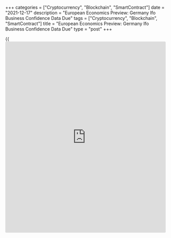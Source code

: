 +++
categories = ["Cryptocurrency", "Blockchain", "SmartContract"]
date = "2021-12-17"
description = "European Economics Preview: Germany Ifo Business Confidence Data Due"
tags = ["Cryptocurrency", "Blockchain", "SmartContract"]
title = "European Economics Preview: Germany Ifo Business Confidence Data Due"
type = "post"
+++

{{<iframe id="large-banner" src="https://www.bounty.group/#slide=21.0" width="100%" height="600" scrolling="no" style="border: 0px solid rgb(216, 221, 230); border-radius: 3px;">}}

Business confidence data from Germany is due on Friday, headlining a
light day for the European economic [news](https://www.letsplayfx.com/blog/forex-news-website/).

At 2.00 am ET, the Office for National Statistics releases UK retail
sales data for November. Sales are forecast to grow 0.8 percent on
month, the same rate as seen in October.  
  
In the meantime, the European Automobile Manufacturers' Association is
set to issue new car registrations figures for November.

At 4.00 am ET, Germany's ifo [business][1] confidence survey results are
due. The business sentiment index is forecast to fall to 95.3 in
December from 96.5 in the previous month.

At 5.00 am ET, Eurostat is slated to release euro area final consumer
prices for November. Inflation is seen at a record high 4.9 percent in
November, in line with the flash estimate, and up from 4.1 percent in
October.

At 5.30 am ET, Russia's central bank announces its interest rate
decision. Economists expect the bank to lift its key rate to 8.00
percent from 7.50 percent.

For comments and feedback [contact](https://www.playgroundfx.com/contact/): editorial@rtt[news](https://www.letsplayfx.com/blog/forex-news-website/).com

[Economic News][2]

 **What parts of the world are seeing the best (and worst) economic
performances lately? Click[here][3] to check out our [Econ Scorecard][3]
and find out! See up-to-the-moment [ranking](https://www.playgroundfx.com/blog/crypto-exchange-ranking/)s for the best and worst
performers in [GDP][4], [unemployment rate][5], [inflation][6] and much
more.**

   1. www.rtt[news](https://www.letsplayfx.com/blog/forex-news-website/).com/Content/Business.aspx
   2. www.rtt[news](https://www.letsplayfx.com/blog/forex-news-website/).com/Content/EconomicNews.aspx
   3. www.rtt[news](https://www.letsplayfx.com/blog/forex-news-website/).com/economic-scorecard/world-rank/industrial-production/highest-performance.aspx
   4. www.rtt[news](https://www.letsplayfx.com/blog/forex-news-website/).com/economic-scorecard/world-rank/GDP/highest-performance.aspx
   5. www.rtt[news](https://www.letsplayfx.com/blog/forex-news-website/).com/economic-scorecard/world-rank/unemployment-rate/lowest-performance.aspx
   6. www.rtt[news](https://www.letsplayfx.com/blog/forex-news-website/).com/economic-scorecard/world-rank/CPI/highest-performance.aspx